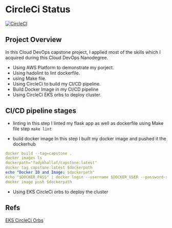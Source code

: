# CircleCi Status

[![CircleCI](https://circleci.com/gh/circleci/circleci-docs.svg?style=svg)](https://app.circleci.com/pipelines/github/Fadykhallaf/cloud-devops-capstone/27/workflows/faf3a87d-3cf0-4ee5-92f9-16ca84cc29c0)

## Project Overview

In this Cloud DevOps capstone project, I applied most of the skills which I acquired during this Cloud DevOps Nanodegree.

* Using AWS Platform to demonstrate my porject.
* Using hadolint to lint dockerfile.
* using Make file.
* Using CircleCi to build my CI/CD pipeline.
* Build Docker Image in my CI/CD pipeline
* Using CircleCi EKS orbs to deploy cluster.

## CI/CD pipeline stages

* linting
in this step I linted my flask app as well as dockerfile using Make file step `make lint`

* build docker image
In this step I built my docker image and pushed it the dockerhub

``` yaml
docker build --tag=capstone .
docker images ls
dockerpath="fadykhallaf/capstone:latest"
docker tag capstone:latest $dockerpath
echo "Docker ID and Image: $dockerpath"
echo "$DOCKER_PASS" | docker login --username $DOCKER_USER --password-stdin
docker image push $dockerpath  
```

* Using EKS CircleCi orbs to deploy the cluster

## Refs

[EKS CircleCi Orbs](https://circleci.com/developer/orbs/orb/circleci/aws-eks)
